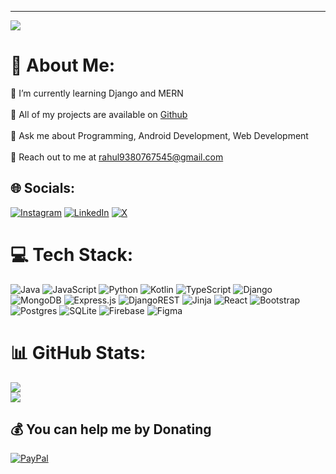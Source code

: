 ---
[![](https://visitcount.itsvg.in/api?id=Rahulns21&icon=8&color=0)](https://visitcount.itsvg.in)

# 💫 About Me:
🌱 I’m currently learning Django and MERN<br><br>👯 All of my projects are available on <a href="https://github.com/Rahulns21">Github</a><br><br>💬 Ask me about Programming, Android Development, Web Development<br><br>📧 Reach out to me at rahul9380767545@gmail.com


## 🌐 Socials:
[![Instagram](https://img.shields.io/badge/Instagram-%23E4405F.svg?logo=Instagram&logoColor=white)](https://instagram.com/rahxl21) [![LinkedIn](https://img.shields.io/badge/LinkedIn-%230077B5.svg?logo=linkedin&logoColor=white)](https://linkedin.com/in/rahul-21-ns) [![X](https://img.shields.io/badge/X-black.svg?logo=X&logoColor=white)](https://x.com/rahul_ns21) 

# 💻 Tech Stack:
![Java](https://img.shields.io/badge/java-%23ED8B00.svg?style=for-the-badge&logo=openjdk&logoColor=white) ![JavaScript](https://img.shields.io/badge/javascript-%23323330.svg?style=for-the-badge&logo=javascript&logoColor=%23F7DF1E) ![Python](https://img.shields.io/badge/python-3670A0?style=for-the-badge&logo=python&logoColor=ffdd54) ![Kotlin](https://img.shields.io/badge/kotlin-%237F52FF.svg?style=for-the-badge&logo=kotlin&logoColor=white) ![TypeScript](https://img.shields.io/badge/typescript-%23007ACC.svg?style=for-the-badge&logo=typescript&logoColor=white) ![Django](https://img.shields.io/badge/django-%23092E20.svg?style=for-the-badge&logo=django&logoColor=white) ![MongoDB](https://img.shields.io/badge/MongoDB-%234ea94b.svg?style=for-the-badge&logo=mongodb&logoColor=white) ![Express.js](https://img.shields.io/badge/express.js-%23404d59.svg?style=for-the-badge&logo=express&logoColor=%2361DAFB) ![DjangoREST](https://img.shields.io/badge/DJANGO-REST-ff1709?style=for-the-badge&logo=django&logoColor=white&color=ff1709&labelColor=gray) ![Jinja](https://img.shields.io/badge/jinja-white.svg?style=for-the-badge&logo=jinja&logoColor=black) ![React](https://img.shields.io/badge/react-%2320232a.svg?style=for-the-badge&logo=react&logoColor=%2361DAFB) ![Bootstrap](https://img.shields.io/badge/bootstrap-%238511FA.svg?style=for-the-badge&logo=bootstrap&logoColor=white) ![Postgres](https://img.shields.io/badge/postgres-%23316192.svg?style=for-the-badge&logo=postgresql&logoColor=white) ![SQLite](https://img.shields.io/badge/sqlite-%2307405e.svg?style=for-the-badge&logo=sqlite&logoColor=white) ![Firebase](https://img.shields.io/badge/Firebase-039BE5?style=for-the-badge&logo=Firebase&logoColor=white) ![Figma](https://img.shields.io/badge/figma-%23F24E1E.svg?style=for-the-badge&logo=figma&logoColor=white)

# 📊 GitHub Stats:
![](https://github-readme-stats.vercel.app/api?username=Rahulns21&theme=city_light&hide_border=false&include_all_commits=true&count_private=true)<br/>
![](https://github-readme-streak-stats.herokuapp.com/?user=Rahulns21&theme=city_light&hide_border=false)<br/>

<!-- Proudly created with GPRM ( https://gprm.itsvg.in ) -->


  ## 💰 You can help me by Donating
  [![PayPal](https://img.shields.io/badge/PayPal-00457C?style=for-the-badge&logo=paypal&logoColor=white)](https://paypal.me/@imharry33) 

  
<!-- Proudly created with GPRM ( https://gprm.itsvg.in ) -->
